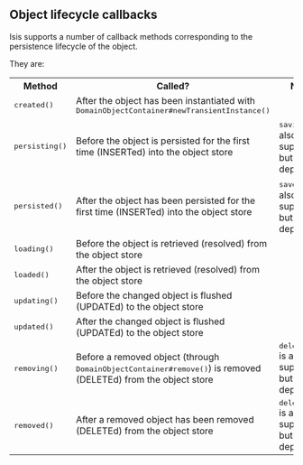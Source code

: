 Object lifecycle callbacks
--------------------------

Isis supports a number of callback methods corresponding to the persistence lifecycle of the object.

They are:
 
<table>
<tr>
    <th>Method</th>
    <th>Called?</th>
    <th>Notes</th>
</tr>
<tr>
    <td><tt>created()</tt></td>
    <td>After the object has been instantiated with <tt>DomainObjectContainer#newTransientInstance()</tt></td>
    <td></td>
</tr>
<tr>
    <td><tt>persisting()</tt></td>
    <td>Before the object is persisted for the first time (INSERTed) into the object store</td>
    <td><tt>saving()</tt> is also supported, but is deprecated</td>
</tr>
<tr>
    <td><tt>persisted()</tt></td>
    <td>After the object has been persisted for the first time (INSERTed) into the object store</td>
    <td><tt>saved()</tt> is also supported, but is deprecated</td>
</tr>
<tr>
    <td><tt>loading()</tt></td>
    <td>Before the object is retrieved (resolved) from the object store</td>
    <td></td>
</tr>
<tr>
    <td><tt>loaded()</tt></td>
    <td>After the object is retrieved (resolved) from the object store</td>
    <td></td>
</tr>
<tr>
    <td><tt>updating()</tt></td>
    <td>Before the changed object is flushed (UPDATEd) to the object store</td>
    <td></td>
</tr>
<tr>
    <td><tt>updated()</tt></td>
    <td>After the changed object is flushed (UPDATEd) to the object store</td>
    <td></td>
</tr>
<tr>
    <td><tt>removing()</tt></td>
    <td>Before a removed object (through <tt>DomainObjectContainer#remove()</tt>) is removed (DELETEd) from the object store</td>
    <td><tt>deleting()</tt> is also supported, but is deprecated</td>
</tr>
<tr>
    <td><tt>removed()</tt></td>
    <td>After a removed object has been removed (DELETEd) from the object store</td>
    <td><tt>deleted()</tt> is also supported, but is deprecated</td>
</tr>
</table>

